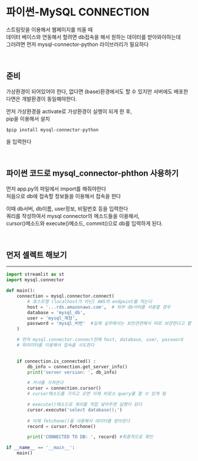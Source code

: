 # 파이썬-MySQL CONNECTION

스트림릿을 이용해서 웹페이지를 띄울 때  
데이터 베이스와 연동해서 할려면 db접속을 해서 원하는 데이터를 받아와야하는데    
그러려면 먼저 mysql-connector-python 라이브러리가 필요하다  

<br>

## 준비
가상환경이 되어있어야 한다, 없다면 (base)환경에서도 할 수 있지만 서버에도 배포한다면은 개발환경이 동일해야한다.   

먼저 가상환경을 activate로 가상환경이 실행이 되게 한 후,   
pip을 이용해서 설치  

```shell
$pip install mysql-connector-python 
```
을 입력한다 

<br>

## 파이썬 코드로 mysql_connector-phthon 사용하기

먼저 app.py의 파일에서 import를 해줘야한다  
처음으로 db에 접속할 정보들을 이용해서 접속을 한다  

이때 db서버, db이름, user정보, 비밀번호 등을 입력한다  
쿼리를 작성하여서 mysql connector의 메소드들을 이용해서,     
cursor()메소드와 execute()메소드, commit()으로 db를 입력하게 된다.  

<br>

## 먼저 셀렉트 해보기

___
```py
import streamlit as st
import mysql.connector

def main():
    connection = mysql.connector.connect(
        # 호스트명 (localhost가 아닌) AWS의 endpoint를 적는다
        host = '...rds.amazonaws.com',  # 외부 db서버를 사용할 경우
        database = 'mysql_db',
        user = 'mysql_계정',
        password = 'mysql_비번'  #실제 실무에서는 보안관련해서 따로 보관한다고 함 
    )

    # 먼저 mysql.connector.connect안에 host, database, user, password  
    # 파라미터를 이용해서 접속을 시도한다
    

    if connection.is_connected() :
        db_info = connection.get_server_info()
        print('server version: ', db_info)

        # 커서를 가져온다
        cursor = connection.cursor()
        # cursor메소드를 가지고 오면 이제 비로소 query를 할 수 있게 됨

        # execute()메소드로 쿼리를 직접 넣어주면 실행이 된다
        cursor.execute('select database();')
        
        # 이제 fetchone()을 사용해서 데이터를 받아온다
        record = cursor.fetchone()

        print('CONNECTED TO DB: ', record) #최종적으로 확인

if __name__ == '__main__':  
    main() 
```



